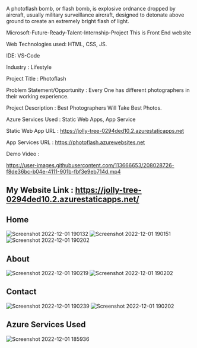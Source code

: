 A photoflash bomb, or flash bomb, is explosive ordnance dropped by aircraft, usually military surveillance aircraft, designed to detonate above ground to create an extremely bright flash of light. 

Microsoft-Future-Ready-Talent-Internship-Project This is Front End website

Web Technologies used: HTML, CSS, JS.

IDE: VS-Code

Industry : Lifestyle

Project Title : Photoflash

Problem Statement/Opportunity : Every One has different photographers in their working experience.

Project Description : Best Photographers Will Take Best Photos.

Azure Services Used : Static Web Apps, App Service

Static Web App URL : https://jolly-tree-0294ded10.2.azurestaticapps.net 

App Services URL : https://photoflash.azurewebsites.net

Demo Video : 

https://user-images.githubusercontent.com/113666653/208028726-f8de36bc-b04e-4111-901b-fbf3e9eb714d.mp4

## My Website Link : https://jolly-tree-0294ded10.2.azurestaticapps.net/

## Home
![Screenshot 2022-12-01 190132](https://user-images.githubusercontent.com/113666653/205065848-a10ef4ee-c93a-4942-8b7a-b8b548f4f3ae.jpg)
![Screenshot 2022-12-01 190151](https://user-images.githubusercontent.com/113666653/205065860-e955811b-5bdb-44bb-8bf6-3b91ea51a116.jpg)
![Screenshot 2022-12-01 190202](https://user-images.githubusercontent.com/113666653/205065868-483f5067-71f6-47ae-b3eb-f18502c9d570.jpg)

## About
![Screenshot 2022-12-01 190219](https://user-images.githubusercontent.com/113666653/205065892-3504884d-1651-464b-8605-21bc232cb4aa.jpg)
![Screenshot 2022-12-01 190202](https://user-images.githubusercontent.com/113666653/205065901-2b694fdd-0b65-4036-9c6e-a053580329a9.jpg)

## Contact
![Screenshot 2022-12-01 190239](https://user-images.githubusercontent.com/113666653/205065927-ffec9b7c-b677-405e-9428-30c16dfa2257.jpg)
![Screenshot 2022-12-01 190202](https://user-images.githubusercontent.com/113666653/205065942-290781d1-a5ad-4320-a626-427d92d96836.jpg)

## Azure Services Used
![Screenshot 2022-12-01 185936](https://user-images.githubusercontent.com/113666653/205065308-75413e26-a19f-4e58-8ffc-70ef5dd54ed0.jpg)
